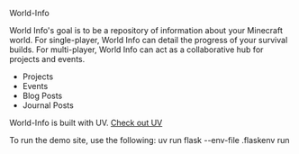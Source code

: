 World-Info

World Info's goal is to be a repository of information about your Minecraft world.  For single-player, World Info can detail the progress of your survival builds.  For multi-player, World Info can act as a collaborative hub for projects and events.

- Projects
- Events
- Blog Posts
- Journal Posts

World-Info is built with UV.  [Check out UV](https://docs.astral.sh/uv/)

To run the demo site, use the following:
uv run flask --env-file .flaskenv run
